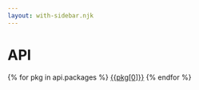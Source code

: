 ```yaml
---
layout: with-sidebar.njk
---
```

# API

{% for pkg in api.packages %}
  [{{pkg[0]}}](./{{pkg[0]}}/)
{% endfor %}
